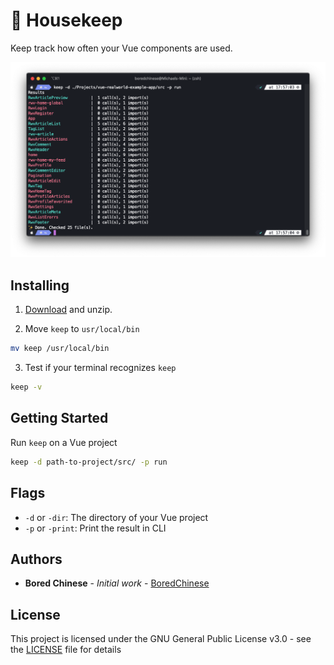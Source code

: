# 🧹 Housekeep
Keep track how often your Vue components are used.

![alt text](screenshot.png "Screenshot of terminal containing a demonstration of the tool.")

## Installing

1. [Download](https://github.com/boredchinese/housekeep/releases) and unzip.

2. Move `keep` to `usr/local/bin`

```bash
mv keep /usr/local/bin
```

3. Test if your terminal recognizes `keep`

```bash
keep -v
```

## Getting Started

Run `keep` on a Vue project

```bash
keep -d path-to-project/src/ -p run
```

## Flags

- `-d` or `-dir`: The directory of your Vue project
- `-p` or `-print`: Print the result in CLI

## Authors

* **Bored Chinese** - *Initial work* - [BoredChinese](https://github.com/boredchinese)

## License

This project is licensed under the GNU General Public License v3.0 - see the [LICENSE](LICENSE) file for details
